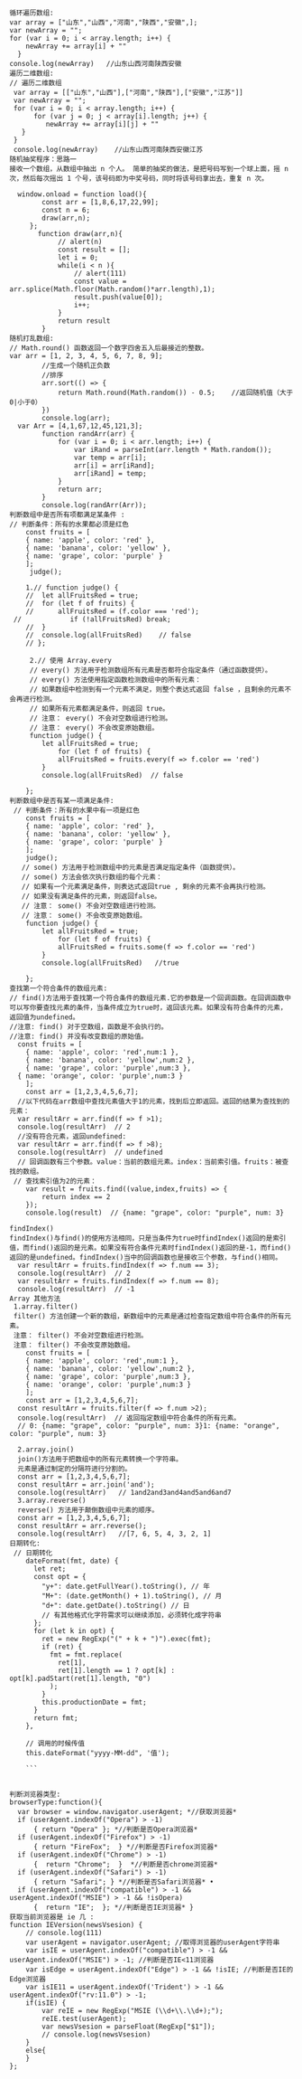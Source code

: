 ```
循环遍历数组:
var array = ["山东","山西","河南","陕西","安徽",];
var newArray = "";
for (var i = 0; i < array.length; i++) {
    newArray += array[i] + ""
  }
console.log(newArray)   //山东山西河南陕西安徽
遍历二维数组:
// 遍历二维数组
 var array = [["山东","山西"],["河南","陕西"],["安徽","江苏"]]
 var newArray = "";
 for (var i = 0; i < array.length; i++) {
      for (var j = 0; j < array[i].length; j++) {
         newArray += array[i][j] + ""
   }
 }
 console.log(newArray)    //山东山西河南陕西安徽江苏
随机抽奖程序：思路一
接收一个数组，从数组中抽出 n 个人。 简单的抽奖的做法，是把号码写到一个球上面，摇 n 次，然后每次摇出 1 个号，该号码即为中奖号码，同时将该号码拿出去，重复 n 次。

  window.onload = function load(){
    	const arr = [1,8,6,17,22,99];
    	const n = 6;
    	draw(arr,n);
     };
       function draw(arr,n){
    		// alert(n)
    		const result = [];
    		let i = 0;
    		while(i < n ){
    			// alert(111)
    			const value = arr.splice(Math.floor(Math.random()*arr.length),1);
    			result.push(value[0]);
    			i++;
    		}
    		return result
    	}
随机打乱数组:
// Math.round() 函数返回一个数字四舍五入后最接近的整数。
var arr = [1, 2, 3, 4, 5, 6, 7, 8, 9];
		//生成一个随机正负数
		//排序
		arr.sort(() => {
			return Math.round(Math.random()) - 0.5;    //返回随机值（大于0|小于0）
		})
		console.log(arr);
  var Arr = [4,1,67,12,45,121,3];
		function randArr(arr) {
		    for (var i = 0; i < arr.length; i++) {
		        var iRand = parseInt(arr.length * Math.random());
		        var temp = arr[i];
		        arr[i] = arr[iRand];
		        arr[iRand] = temp;
		    }
		    return arr;
		}
		console.log(randArr(Arr));
判断数组中是否所有项都满足某条件 :
// 判断条件：所有的水果都必须是红色
	const fruits = [
	{ name: 'apple', color: 'red' },
	{ name: 'banana', color: 'yellow' },
	{ name: 'grape', color: 'purple' }
	];
     judge();

	1.// function judge() {
	// 	let allFruitsRed = true;
	// 	for (let f of fruits) {
	// 		allFruitsRed = (f.color === 'red');
 //            if (!allFruitsRed) break;
	// 	}
	// 	console.log(allFruitsRed)    // false
	// };

     2.// 使用 Array.every
     // every() 方法用于检测数组所有元素是否都符合指定条件（通过函数提供）。
     // every() 方法使用指定函数检测数组中的所有元素：
     // 如果数组中检测到有一个元素不满足，则整个表达式返回 false ，且剩余的元素不会再进行检测。
     // 如果所有元素都满足条件，则返回 true。
     // 注意： every() 不会对空数组进行检测。
     // 注意： every() 不会改变原始数组。
     function judge() {
		let allFruitsRed = true;
			for (let f of fruits) {
			allFruitsRed = fruits.every(f => f.color == 'red')
		}
		console.log(allFruitsRed)  // false

	};
判断数组中是否有某一项满足条件:
 // 判断条件：所有的水果中有一项是红色
	const fruits = [
	{ name: 'apple', color: 'red' },
	{ name: 'banana', color: 'yellow' },
	{ name: 'grape', color: 'purple' }
	];
    judge();
   // some() 方法用于检测数组中的元素是否满足指定条件（函数提供）。
   // some() 方法会依次执行数组的每个元素：
   // 如果有一个元素满足条件，则表达式返回true , 剩余的元素不会再执行检测。
   // 如果没有满足条件的元素，则返回false。
   // 注意： some() 不会对空数组进行检测。
   // 注意： some() 不会改变原始数组。
	function judge() {
		let allFruitsRed = true;
			for (let f of fruits) {
			allFruitsRed = fruits.some(f => f.color == 'red')
		}
		console.log(allFruitsRed)   //true

	};
查找第一个符合条件的数组元素:
// find()方法用于查找第一个符合条件的数组元素.它的参数是一个回调函数。在回调函数中可以写你要查找元素的条件，当条件成立为true时，返回该元素。如果没有符合条件的元素，返回值为undefined。
//注意: find() 对于空数组，函数是不会执行的。
//注意: find() 并没有改变数组的原始值。
  const fruits = [
	{ name: 'apple', color: 'red',num:1 },
	{ name: 'banana', color: 'yellow',num:2 },
	{ name: 'grape', color: 'purple',num:3 },
  { name: 'orange', color: 'purple',num:3 }
	];
	const arr = [1,2,3,4,5,6,7];
  //以下代码在arr数组中查找元素值大于1的元素，找到后立即返回。返回的结果为查找到的元素：
  var resultArr = arr.find(f => f >1);
  console.log(resultArr)  // 2
  //没有符合元素，返回undefined:
  var resultArr = arr.find(f => f >8);
  console.log(resultArr)  // undefined
  // 回调函数有三个参数。value：当前的数组元素。index：当前索引值。fruits：被查找的数组。
 // 查找索引值为2的元素：
	var result = fruits.find((value,index,fruits) => {
		return index == 2
	});
	console.log(result)  // {name: "grape", color: "purple", num: 3}

findIndex()
findIndex()与find()的使用方法相同，只是当条件为true时findIndex()返回的是索引值，而find()返回的是元素。如果没有符合条件元素时findIndex()返回的是-1，而find()返回的是undefined。findIndex()当中的回调函数也是接收三个参数，与find()相同。
  var resultArr = fruits.findIndex(f => f.num == 3);
  console.log(resultArr)  // 2
  var resultArr = fruits.findIndex(f => f.num == 8);
  console.log(resultArr)  // -1
Array 其他方法
 1.array.filter()
 filter() 方法创建一个新的数组，新数组中的元素是通过检查指定数组中符合条件的所有元素。
 注意： filter() 不会对空数组进行检测。
 注意： filter() 不会改变原始数组。
 	const fruits = [
	{ name: 'apple', color: 'red',num:1 },
	{ name: 'banana', color: 'yellow',num:2 },
	{ name: 'grape', color: 'purple',num:3 },
	{ name: 'orange', color: 'purple',num:3 }
	];
	const arr = [1,2,3,4,5,6,7];
  const resultArr = fruits.filter(f => f.num >2);
  console.log(resultArr)  // 返回指定数组中符合条件的所有元素。
  // 0: {name: "grape", color: "purple", num: 3}1: {name: "orange", color: "purple", num: 3}

  2.array.join()
  join()方法用于把数组中的所有元素转换一个字符串。
  元素是通过制定的分隔符进行分割的。
  const arr = [1,2,3,4,5,6,7];
  const resultArr = arr.join('and');
  console.log(resultArr)   // 1and2and3and4and5and6and7
  3.array.reverse()
  reverse() 方法用于颠倒数组中元素的顺序。
  const arr = [1,2,3,4,5,6,7];
  const resultArr = arr.reverse();
  console.log(resultArr)   //[7, 6, 5, 4, 3, 2, 1]
日期转化:
 // 日期转化
    dateFormat(fmt, date) {
      let ret;
      const opt = {
        "y+": date.getFullYear().toString(), // 年
        "M+": (date.getMonth() + 1).toString(), // 月
        "d+": date.getDate().toString() // 日
        // 有其他格式化字符需求可以继续添加，必须转化成字符串
      };
      for (let k in opt) {
        ret = new RegExp("(" + k + ")").exec(fmt);
        if (ret) {
          fmt = fmt.replace(
            ret[1],
            ret[1].length == 1 ? opt[k] : opt[k].padStart(ret[1].length, "0")
          );
        }
        this.productionDate = fmt;
      }
      return fmt;
    },

    // 调用的时候传值
    this.dateFormat("yyyy-MM-dd", '值');

    ```


判断浏览器类型:
browserType:function(){
  var browser = window.navigator.userAgent; *//获取浏览器*
  if (userAgent.indexOf("Opera") > -1)
      { return "Opera" }; *//判断是否Opera浏览器*
  if (userAgent.indexOf("Firefox") > -1)
      { return "FireFox";  } *//判断是否Firefox浏览器*
  if (userAgent.indexOf("Chrome") > -1)
      {  return "Chrome";  }  *//判断是否chrome浏览器*
  if (userAgent.indexOf("Safari") > -1)
      { return "Safari"; } *//判断是否Safari浏览器* •
  if (userAgent.indexOf("compatible") > -1 && userAgent.indexOf("MSIE") > -1 && !isOpera)
      {  return "IE";  }; *//判断是否IE浏览器* }
获取当前浏览器是 ie 几 :
function IEVersion(newsVsesion) {
    // console.log(111)
    var userAgent = navigator.userAgent; //取得浏览器的userAgent字符串
    var isIE = userAgent.indexOf("compatible") > -1 && userAgent.indexOf("MSIE") > -1; //判断是否IE<11浏览器
    var isEdge = userAgent.indexOf("Edge") > -1 && !isIE; //判断是否IE的Edge浏览器
    var isIE11 = userAgent.indexOf('Trident') > -1 && userAgent.indexOf("rv:11.0") > -1;
    if(isIE) {
        var reIE = new RegExp("MSIE (\\d+\\.\\d+);");
        reIE.test(userAgent);
        var newsVsesion = parseFloat(RegExp["$1"]);
        // console.log(newsVsesion)
    }
    else{
    }
};
```